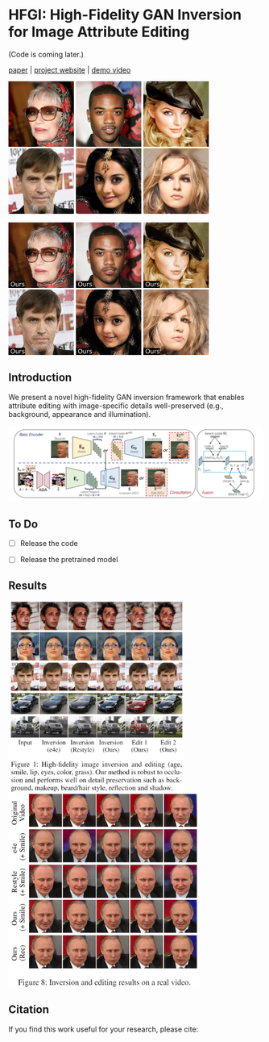 # HFGI: High-Fidelity GAN Inversion for Image Attribute Editing

(Code is coming later.)

[paper](https://arxiv.org/) | [project website](https://tengfei-wang.github.io/HFGI/) | [demo video]()

<img src="pics/1.jpg" width="130px"/>    <img src="pics/2.jpg" width="130px"/>   <img src="pics/3.jpg" width="130px"/>    <img src="pics/4.jpg" width="130px"/>  <img src="pics/5.jpg" width="130px"/>    <img src="pics/6.jpg" width="130px"/> 

<img src="pics/1.gif" width="130px"/>    <img src="pics/2.gif" width="130px"/>   <img src="pics/3.gif" width="130px"/>    <img src="pics/4.gif" width="130px"/>   <img src="pics/5.gif" width="130px"/>    <img src="pics/6.gif" width="130px"/> 





## Introduction
We present a novel high-fidelity GAN inversion framework that enables attribute editing with image-specific details well-preserved (e.g., background, appearance and illumination).

<img src="pics/method.jpg" width="800px"/>  

## To Do
- [ ] Release the code
- [ ] Release the pretrained model


## Results
<img src="pics/demo1.jpg" width="350px"/>   <img src="pics/demo2.jpg" width="380px"/>  

## Citation
If you find this work useful for your research, please cite:
``` 

```
